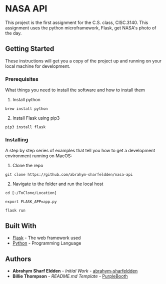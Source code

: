 # NASA API

This project is the first assignment for the C.S. class, CISC.3140. This assignment uses the python microframework, Flask, get NASA's photo of the day.

## Getting Started

These instructions will get you a copy of the project up and running on your local machine for development.

### Prerequisites

What things you need to install the software and how to install them

1. Install python

```
brew install python
```

2. Install Flask using pip3

```
pip3 install flask
```


### Installing

A step by step series of examples that tell you how to get a development environment running on MacOS:

1. Clone the repo

```
git clone https://github.com/abrahym-sharfeldden/nasa-api
```

2. Navigate to the folder and run the local host

```
cd [~/ToClone/Location]
```

```
export FLASK_APP=app.py
```

```
flask run
```

## Built With

* [Flask](http://flask.pocoo.org/) - The web framework used
* [Python](https://www.python.org/) - Programming Language

## Authors

* **Abrahym Sharf Eldden** - *Initial Work* - [abrahym-sharfeldden](https://github.com/abrahym-sharfeldden)
* **Billie Thompson** - *README.md Template* - [PurpleBooth](https://github.com/PurpleBooth)
